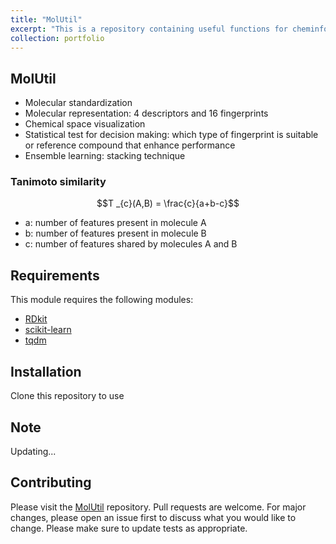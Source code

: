 ```yaml
---
title: "MolUtil"
excerpt: "This is a repository containing useful functions for cheminformatics tasks <br/><img src='/images/MolUtil/Util.jpg'>"
collection: portfolio
---
```



## MolUtil
- Molecular standardization
- Molecular representation: 4 descriptors and 16 fingerprints
- Chemical space visualization
- Statistical test for decision making: which type of fingerprint is suitable or reference compound that enhance performance
- Ensemble learning: stacking technique

### Tanimoto similarity

$$T _{c}(A,B) = \frac{c}{a+b-c}$$

- a: number of features present in molecule A 
- b: number of features present in molecule B 
- c: number of features shared by molecules A and B


## Requirements

This module requires the following modules:

- [RDkit](https://www.rdkit.org/)
- [scikit-learn](https://scikit-learn.org/stable/)
- [tqdm](https://pypi.org/project/tqdm/)

## Installation
Clone this repository to use

## Note
Updating...

## Contributing

Please visit the [MolUtil](https://github.com/TieuLongPhan/MolUtil) repository.
Pull requests are welcome. For major changes, please open an issue first to discuss what you would like to change. Please make sure to update tests as appropriate.

